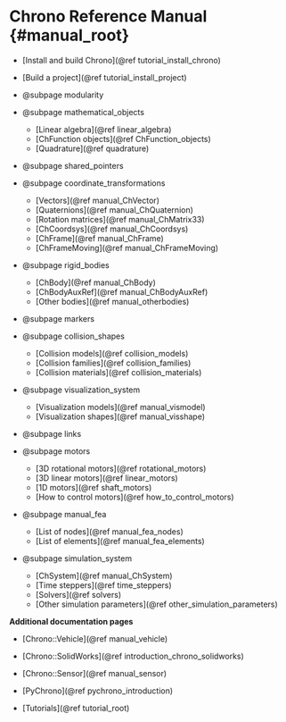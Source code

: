 Chrono Reference Manual {#manual_root}
==========================


* [Install and build Chrono](@ref tutorial_install_chrono)

* [Build a project](@ref tutorial_install_project)

* @subpage modularity

* @subpage mathematical_objects
	* [Linear algebra](@ref linear_algebra)
	* [ChFunction objects](@ref ChFunction_objects)
	* [Quadrature](@ref quadrature)

* @subpage shared_pointers

* @subpage coordinate_transformations
	* [Vectors](@ref manual_ChVector)
	* [Quaternions](@ref manual_ChQuaternion)
	* [Rotation matrices](@ref manual_ChMatrix33)
	* [ChCoordsys](@ref manual_ChCoordsys)
	* [ChFrame](@ref manual_ChFrame)
	* [ChFrameMoving](@ref manual_ChFrameMoving)

* @subpage rigid_bodies
	* [ChBody](@ref manual_ChBody)
	* [ChBodyAuxRef](@ref manual_ChBodyAuxRef)
	* [Other bodies](@ref manual_otherbodies)

* @subpage markers

* @subpage collision_shapes
	* [Collision models](@ref collision_models)
	* [Collision families](@ref collision_families)
	* [Collision materials](@ref collision_materials)

* @subpage visualization_system
	* [Visualization models](@ref manual_vismodel)
	* [Visualization shapes](@ref manual_visshape)

* @subpage links

* @subpage motors
	* [3D rotational motors](@ref rotational_motors)
	* [3D linear motors](@ref linear_motors)
	* [1D motors](@ref shaft_motors)
	* [How to control motors](@ref how_to_control_motors)

* @subpage manual_fea
	* [List of nodes](@ref manual_fea_nodes)
	* [List of elements](@ref manual_fea_elements)

* @subpage simulation_system
	* [ChSystem](@ref manual_ChSystem)
	* [Time steppers](@ref time_steppers)
	* [Solvers](@ref solvers)
	* [Other simulation parameters](@ref other_simulation_parameters)

**Additional documentation pages**

* [Chrono::Vehicle](@ref manual_vehicle)

* [Chrono::SolidWorks](@ref introduction_chrono_solidworks)

* [Chrono::Sensor](@ref manual_sensor)

* [PyChrono](@ref pychrono_introduction)

* [Tutorials](@ref tutorial_root)
